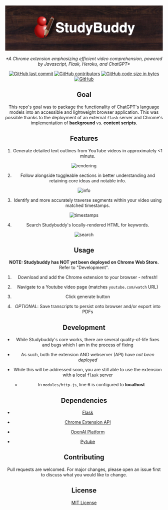 <div style="text-align: center;">

![studybuddy](assets/studybuddyBanner.jpeg)

<div align="center"><em>*A Chrome extension emphasizing efficient video comprehension, powered by Javascript, Flask, Heroku, and ChatGPT*</em></div>

<div align="center">

  <a href="">![GitHub last commit](https://img.shields.io/github/last-commit/anorderh/studybuddy_gpt)</a>
  <a href="">![GitHub contributors](https://img.shields.io/github/contributors/anorderh/studybuddy_gpt)</a>
  <a href="">![GitHub code size in bytes](https://img.shields.io/github/languages/code-size/anorderh/studybuddy_gpt)</a>
  <a href="">![GitHub](https://img.shields.io/github/license/anorderh/studybuddy_gpt)</a>

</div>

## Goal

This repo's goal was to package the functionality of ChatGPT's language models into an accessible and lightweight browser application. This was possible thanks to the deployment of an external `flask` server and Chrome's implementation of **background** vs. **content scripts**.

## Features

1. Generate detailed text outlines from YouTube videos in approximately <1 minute.

![rendering](assets/rendering.gif)

2) Follow alongside toggleable sections in better understanding and retaining core ideas and notable info.

![info](assets/info.gif)

3. Identify and more accurately traverse segments within your video using matched timestamps.

![timestamps](assets/timestamps.gif)

4. Search Studybuddy's locally-rendered HTML for keywords.

![search](assets/search.gif)

## Usage

**NOTE: Studybuddy has NOT yet been deployed on Chrome Web Store.** Refer to "Development".

1. Download and add the Chrome extension to your browser - refresh!

2. Navigate to a Youtube video page (matches `youtube.com/watch` URL)

3. Click generate button

4. *OPTIONAL*: Save transcripts to persist onto browser and/or export into PDFs

## Development

* While Studybuddy's core works, there are several quality-of-life fixes and bugs which I am in the process of fixing

* As such, both the extension AND webserver (API) have *not been deployed*

* While this will be addressed soon, you are still able to use the extension with a local `flask` server
  
  * In `modules/http.js`, line 6 is configured to **localhost**

## Dependencies

* [Flask](https://flask.palletsprojects.com/en/2.3.x/)

* [Chrome Extension API](https://developer.chrome.com/docs/extensions/reference/)

* [OpenAI Platform](https://platform.openai.com/docs/guides/gpt)

* [Pytube](https://github.com/pytube/pytube)

## Contributing

Pull requests are welcomed. For major changes, please open an issue first to discuss what you would like to change. 

## License

[MIT License](LICENSE)
